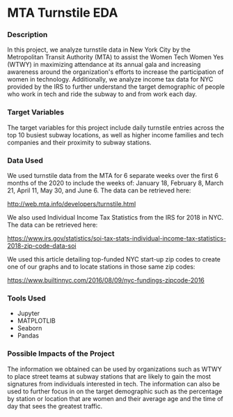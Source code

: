 # MTA Turnstile EDA

### Description
In this project, we analyze turnstile data in New York City by the Metropolitan Transit Authority (MTA) to assist the Women Tech Women Yes (WTWY) in maximizing attendance at its annual gala and increasing awareness around the organization's efforts to increase the participation of women in technology. Additionally, we analyze income tax data for NYC provided by the IRS to further understand the target demographic of people who work in tech and ride the subway to and from work each day.

### Target Variables
The target variables for this project include daily turnstile entries across the top 10 busiest subway locations, as well as higher income families and tech companies and their proximity to subway stations.

### Data Used
We used turnstile data from the MTA for 6 separate weeks over the first 6 months of the 2020 to include the weeks of: January 18, February 8, March 21, April 11, May 30, and June 6. The data can be retrieved here:

http://web.mta.info/developers/turnstile.html

We also used Individual Income Tax Statistics from the IRS for 2018 in NYC. The data can be retrieved here:

https://www.irs.gov/statistics/soi-tax-stats-individual-income-tax-statistics-2018-zip-code-data-soi

We used this article detailing top-funded NYC start-up zip codes to create one of our graphs and to locate stations in those same zip codes:

https://www.builtinnyc.com/2016/08/09/nyc-fundings-zipcode-2016

### Tools Used
* Jupyter
* MATPLOTLIB
* Seaborn
* Pandas

### Possible Impacts of the Project
The information we obtained can be used by organizations such as WTWY to place street teams at subway stations that are likely to gain the most signatures from individuals interested in tech. The information can also be used to further focus in on the target demographic such as the percentage by station or location that are women and their average age and the time of day that sees the greatest traffic.
